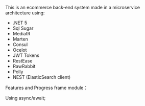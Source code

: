 This is an ecommerce back-end system made in a microservice architecture using:

* .NET 5
* Sql Sugar
* MediatR
* Marten
* Consul
* Ocelot
* JWT Tokens
* RestEase
* RawRabbit
* Polly
* NEST (ElasticSearch client)

Features and Progress
frame module：

 Using async/await;

